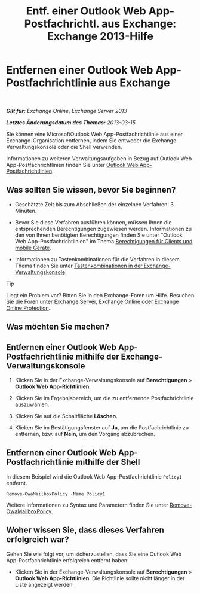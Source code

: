 ﻿---
title: 'Entf. einer Outlook Web App-Postfachrichtl. aus Exchange: Exchange 2013-Hilfe'
TOCTitle: Entfernen einer Outlook Web App-Postfachrichtlinie aus Exchange
ms:assetid: edab7bac-b62c-4b82-8f21-dcac77cf0e8f
ms:mtpsurl: https://technet.microsoft.com/de-de/library/Dd351239(v=EXCHG.150)
ms:contentKeyID: 50477020
ms.date: 04/24/2018
mtps_version: v=EXCHG.150
ms.translationtype: HT
---

# Entfernen einer Outlook Web App-Postfachrichtlinie aus Exchange

 

_**Gilt für:** Exchange Online, Exchange Server 2013_

_**Letztes Änderungsdatum des Themas:** 2013-03-15_

Sie können eine MicrosoftOutlook Web App-Postfachrichtlinie aus einer Exchange-Organisation entfernen, indem Sie entweder die Exchange-Verwaltungskonsole oder die Shell verwenden.

Informationen zu weiteren Verwaltungsaufgaben in Bezug auf Outlook Web App-Postfachrichtlinien finden Sie unter [Outlook Web App-Postfachrichtlinien](https://review.docs.microsoft.com/de-de/exchange/clients-and-mobile-in-exchange-online/outlook-on-the-web/outlook-web-app-mailbox-policies).

## Was sollten Sie wissen, bevor Sie beginnen?

  - Geschätzte Zeit bis zum Abschließen der einzelnen Verfahren: 3 Minuten.

  - Bevor Sie diese Verfahren ausführen können, müssen Ihnen die entsprechenden Berechtigungen zugewiesen werden. Informationen zu den von Ihnen benötigten Berechtigungen finden Sie unter "Outlook Web App-Postfachrichtlinien" im Thema [Berechtigungen für Clients und mobile Geräte](clients-and-mobile-devices-permissions-exchange-2013-help.md).

  - Informationen zu Tastenkombinationen für die Verfahren in diesem Thema finden Sie unter [Tastenkombinationen in der Exchange-Verwaltungskonsole](keyboard-shortcuts-in-the-exchange-admin-center-exchange-online-protection-help.md).


> [!TIP]
> Liegt ein Problem vor? Bitten Sie in den Exchange-Foren um Hilfe. Besuchen Sie die Foren unter <A href="https://go.microsoft.com/fwlink/p/?linkid=60612">Exchange Server</A>, <A href="https://go.microsoft.com/fwlink/p/?linkid=267542">Exchange Online</A> oder <A href="https://go.microsoft.com/fwlink/p/?linkid=285351">Exchange Online Protection</A>..



## Was möchten Sie machen?

## Entfernen einer Outlook Web App-Postfachrichtlinie mithilfe der Exchange-Verwaltungskonsole

1.  Klicken Sie in der Exchange-Verwaltungskonsole auf **Berechtigungen** \> **Outlook Web App-Richtlinien**.

2.  Klicken Sie im Ergebnisbereich, um die zu entfernende Postfachrichtlinie auszuwählen.

3.  Klicken Sie auf die Schaltfläche **Löschen**.

4.  Klicken Sie im Bestätigungsfenster auf **Ja**, um die Postfachrichtlinie zu entfernen, bzw. auf **Nein**, um den Vorgang abzubrechen.

## Entfernen einer Outlook Web App-Postfachrichtlinie mithilfe der Shell

In diesem Beispiel wird die Outlook Web App-Postfachrichtlinie `Policy1` entfernt.

    Remove-OwaMailboxPolicy -Name Policy1 

Weitere Informationen zu Syntax und Parametern finden Sie unter [Remove-OwaMailboxPolicy](https://technet.microsoft.com/de-de/library/dd298103\(v=exchg.150\)).

## Woher wissen Sie, dass dieses Verfahren erfolgreich war?

Gehen Sie wie folgt vor, um sicherzustellen, dass Sie eine Outlook Web App-Postfachrichtlinie erfolgreich entfernt haben:

  - Klicken Sie in der Exchange-Verwaltungskonsole auf **Berechtigungen** \> **Outlook Web App-Richtlinien**. Die Richtlinie sollte nicht länger in der Liste angezeigt werden.

